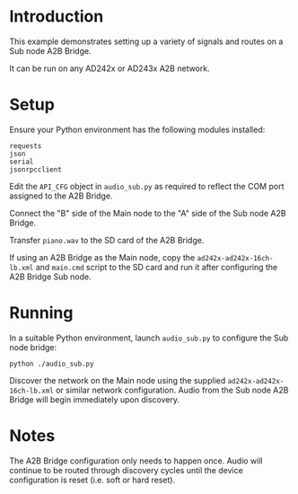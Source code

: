 # Introduction

This example demonstrates setting up a variety of signals and routes on a
Sub node A2B Bridge.

It can be run on any AD242x or AD243x A2B network.

# Setup

Ensure your Python environment has the following modules installed:

```
requests
json
serial
jsonrpcclient
```

Edit the `API_CFG` object in `audio_sub.py` as required to reflect
the COM port assigned to the A2B Bridge.

Connect the "B" side of the Main node to the "A" side of the
Sub node A2B Bridge.

Transfer `piano.wav` to the SD card of the A2B Bridge.

If using an A2B Bridge as the Main node, copy the `ad242x-ad242x-16ch-lb.xml`
and `main.cmd` script to the SD card and run it after configuring the
A2B Bridge Sub node.

# Running

In a suitable Python environment, launch `audio_sub.py` to configure the
Sub node bridge:

```
python ./audio_sub.py
```

Discover the network on the Main node using the supplied
`ad242x-ad242x-16ch-lb.xml` or similar network configuration.  Audio
from the Sub node A2B Bridge will begin immediately upon discovery.

# Notes

The A2B Bridge configuration only needs to happen once.  Audio will continue
to be routed through discovery cycles until the device configuration is
reset (i.e. soft or hard reset).
